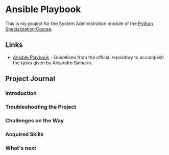 # Ansible Playbook
This is my project for the System Administration module of the [Python Specialization Course](https://github.com/joserequenaidv/my-eoi/blob/master/pysp/README.md).

## Links
- [Ansible Playbook](https://github.com/pythoncanarias/eoi/blob/master/07-sysadmin/miniproyecto/django-deployment.ipynb) - Guidelines from the official repository to accomplish the tasks given by Alejandro Samarín.

## Project Journal
### Introduction

### Troubleshooting the Project
 
### Challenges on the Way

### Acquired Skills

### What's next
